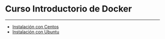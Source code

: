 # Curso Introductorio de Docker
---

- [Instalación con Centos](instalacion-centos.md)
- [Instalación con Ubuntu](instalacion-ubuntu.md)


